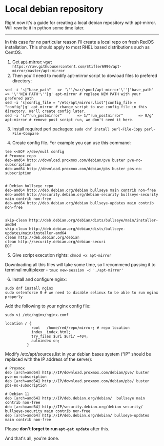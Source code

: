 # Local debian repository
Right now it's a guide for creating a local debian repository with apt-mirror. Will rewrite it in python some time later.

------------
In this case for no particular reason I'll create a local repo on fresh RedOS installation. This should apply to most RHEL based distributions such as CentOS.

1. Get [apt-mirror](https://github.com/Stifler6996/apt-mirror): `wget https://raw.githubusercontent.com/Stifler6996/apt-mirror/master/apt-mirror`
2. Then you'll need to modify apt-mirror script to dowload files to prefered directory:

```
sed -i 's|"base_path"   => '\''/var/spool/apt-mirror'\''|"base_path"   => '\''NEW PATH'\''|g' apt-mirror # replase NEW PATH with your prefered path
sed -i 's|config_file = "/etc/apt/mirror.list"|config_file = "config"|g' apt-mirror # change script to use config file in this directory. We'll create config later.
sed -i 's/"run_postmirror"       => 1/"run_postmirror"       => 0/g' apt-mirror # remove post script run, we don't need it here.
```

3. Install required perl packages: `sudo dnf install perl-File-Copy perl-File-Compare `

4. Create config file. For example you can use this command:

```
tee <<EOF >/dev/null config
# Proxmox repo
deb-amd64 http://download.proxmox.com/debian/pve buster pve-no-subscription
deb-amd64 http://download.proxmox.com/debian/pbs buster pbs-no-subscription


# Debian bullseye repo
deb-amd64 http://deb.debian.org/debian bullseye main contrib non-free
deb-amd64 http://security.debian.org/debian-security bullseye-security main contrib non-free
deb-amd64 http://deb.debian.org/debian bullseye-updates main contrib non-free 


skip-clean http://deb.debian.org/debian/dists/bullseye/main/installer-amd64
skip-clean http://deb.debian.org/debian/dists/bullseye-updates/main/installer-amd64
clean http://deb.debian.org/debian
clean http://security.debian.org/debian-securi
EOF
```

5. Give script execution rights: `chmod +x apt-mirror`

Downloading all this files will take some time, so I recommend passing it to terminal multiplexer - `tmux new-session -d './apt-mirror'`

6. Install and configure nginx:

```
sudo dnf install nginx
sudo setenforce 0 # we need to disable selinux to be able to run nginx properly
```

Add the following to your nginx config file:

`sudo vi /etc/nginx/nginx.conf`

```
location / {
            root   /home/red/repo/mirror; # repo location
            index  index.html;
            try_files $uri $uri/ =404;
            autoindex on;
          }
```

Modify /etc/apt/sources.list in your debian bases system \("IP" should be replaced with the IP address of the server\):
```
# Proxmox
deb [arch=amd64] http://IP/download.proxmox.com/debian/pve/ buster pve-no-subscription
deb [arch=amd64] http://IP/download.proxmox.com/debian/pbs/ buster pbs-no-subscription

# Debian 11
deb [arch=amd64] http://IP/deb.debian.org/debian/  bullseye main contrib non-free
deb [arch=amd64] http://IP/security.debian.org/debian-security/ bullseye-security main contrib non-free
deb [arch=amd64] http://IP/deb.debian.org/debian/ bullseye-updates main contrib non-free
```

Please **don't forget to run `apt-get update`** after this.

And that's all, you're done.
